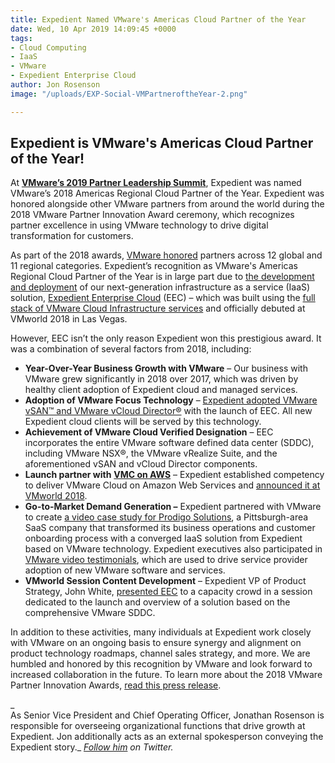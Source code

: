 ```yaml
---
title: Expedient Named VMware's Americas Cloud Partner of the Year
date: Wed, 10 Apr 2019 14:09:45 +0000
tags:
- Cloud Computing
- IaaS
- VMware
- Expedient Enterprise Cloud
author: Jon Rosenson
image: "/uploads/EXP-Social-VMPartneroftheYear-2.png"

---
```

## Expedient is VMware's Americas Cloud Partner of the Year!

At [**VMware’s 2019 Partner Leadership Summit**](https://www.vmware.com/partner-leadership-summit), Expedient was named VMware’s 2018 Americas Regional Cloud Partner of the Year. Expedient was honored alongside other VMware partners from around the world during the 2018 VMware Partner Innovation Award ceremony, which recognizes partner excellence in using VMware technology to drive digital transformation for customers.

As part of the 2018 awards, [VMware honored](https://www.vmware.com/company/news/releases/vmw-newsfeed.VMware-Recognizes-Partner-Innovation-Award-Recipients-at-Partner-Leadership-Summit-2019.1796999.html) partners across 12 global and 11 regional categories. Expedient’s recognition as VMware's Americas Regional Cloud Partner of the Year is in large part due to [the development and deployment](https://www.expedient.com/blog/designing-expedient-enterprise-cloud/) of our next-generation infrastructure as a service (IaaS) solution, [Expedient Enterprise Cloud](https://www.expedient.com/services/infrastructure-as-a-service/cloud/) (EEC) – which was built using the [full stack of VMware Cloud Infrastructure services](https://www.expedient.com/blog/expedient-announces-vmware-cloud-verified-designation/) and officially debuted at VMworld 2018 in Las Vegas.

However, EEC isn’t the only reason Expedient won this prestigious award. It was a combination of several factors from 2018, including:

* **Year-Over-Year Business Growth with VMware** – Our business with VMware grew significantly in 2018 over 2017, which was driven by healthy client adoption of Expedient cloud and managed services.
* **Adoption of VMware Focus Technology** – [Expedient adopted VMware vSAN™ and VMware vCloud Director®](https://www.youtube.com/watch?v=4Skd337goNI) with the launch of EEC. All new Expedient cloud clients will be served by this technology.
* **Achievement of VMware Cloud Verified Designation** – EEC incorporates the entire VMware software defined data center (SDDC), including VMware NSX®, the VMware vRealize Suite, and the aforementioned vSAN and vCloud Director components.
* **Launch partner with** [**VMC on AWS**](https://www.expedient.com/vmc-on-aws/) – Expedient established competency to deliver VMware Cloud on Amazon Web Services and [announced it at VMworld 2018](https://www.expedient.com/press-releases/expedient-to-offer-managed-services-on-vmware-cloud-on-aws/).
* **Go-to-Market Demand Generation –** Expedient partnered with VMware to create [a video case study for Prodigo Solutions](https://youtu.be/6nFw2z5xQ8c), a Pittsburgh-area SaaS company that transformed its business operations and customer onboarding process with a converged IaaS solution from Expedient based on VMware technology. Expedient executives also participated in [VMware video testimonials](https://www.youtube.com/watch?v=QgsR0Goaddg), which are used to drive service provider adoption of new VMware software and services.
* **VMworld Session Content Development** – Expedient VP of Product Strategy, John White, [presented EEC](https://videos.vmworld.com/global/2018?q=john%2520white) to a capacity crowd in a session dedicated to the launch and overview of a solution based on the comprehensive VMware SDDC.

In addition to these activities, many individuals at Expedient work closely with VMware on an ongoing basis to ensure synergy and alignment on product technology roadmaps, channel sales strategy, and more. We are humbled and honored by this recognition by VMware and look forward to increased collaboration in the future. To learn more about the 2018 VMware Partner Innovation Awards, [read this press release](https://www.expedient.com/press-releases/expedient-wins-vmware-2018-regional-partner-innovation-award/).

_  
As Senior Vice President and Chief Operating Officer, Jonathan Rosenson is responsible for overseeing organizational functions that drive growth at Expedient. Jon additionally acts as an external spokesperson conveying the Expedient story._ [_Follow him_](https://twitter.com/rosenson) _on Twitter._